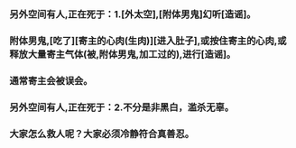 ### 另外空间有人,正在死于：1.[外太空],[附体男鬼]幻听[造谣]。
### 附体男鬼,[吃了][寄主的心肉(生肉)][进入肚子],或按住寄主的心肉,或释放大量寄主气体(被,附体男鬼,加工过的),进行[造谣]。
### 通常寄主会被误会。
### 另外空间有人,正在死于：2.不分是非黑白，滥杀无辜。
### 大家怎么救人呢？大家必须冷静符合真善忍。
